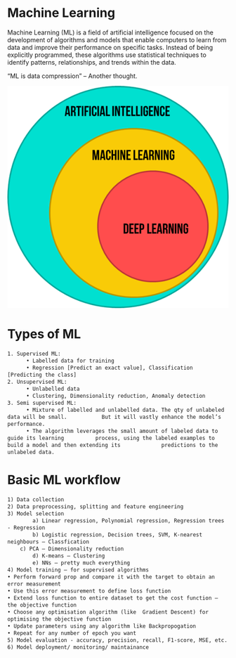 # Machine Learning

Machine Learning (ML) is a field of artificial intelligence focused on the development of algorithms and models that enable computers to learn from data and improve their performance on specific tasks. Instead of being explicitly programmed, these algorithms use statistical techniques to identify patterns, relationships, and trends within the data.

“ML is data compression” – Another thought.

![Alt text](image.png)


# Types of ML
	1. Supervised ML: 
  		  • Labelled data for training
  		  • Regression [Predict an exact value], Classification [Predicting the class]
	2. Unsupervised ML: 
  		  • Unlabelled data
 		  • Clustering, Dimensionality reduction, Anomaly detection
	3. Semi supervised ML: 
 		  • Mixture of labelled and unlabelled data. The qty of unlabeled data will be small. 			But it will vastly enhance the model’s performance.
 		  • The algorithm leverages the small amount of labeled data to guide its learning 			process, using the labeled examples to build a model and then extending its 			predictions to the unlabeled data.


# Basic ML workflow
    1) Data collection
    2) Data preprocessing, splitting and feature engineering
    3) Model selection 
    		a) Linear regression, Polynomial regression, Regression trees - Regression 
    		b) Logistic regression, Decision trees, SVM, K-nearest neighbours – Classfication
   		c) PCA – Dimensionality reduction
    		d) K-means – Clustering
    		e) NNs – pretty much everything 
    4) Model training – for supervised algorithms
    • Perform forward prop and compare it with the target to obtain an error measurement
    • Use this error measurement to define loss function
    • Extend loss function to entire dataset to get the cost function – the objective function
    • Choose any optimisation algorithm (like  Gradient Descent) for optimising the objective function
    • Update parameters using any algorithm like Backpropogation
    • Repeat for any number of epoch you want
    5) Model evaluation - accuracy, precision, recall, F1-score, MSE, etc.
    6) Model deployment/ monitoring/ maintainance

